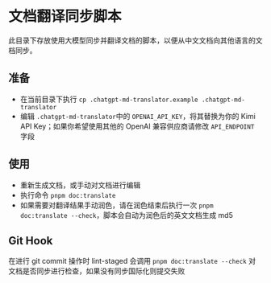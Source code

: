# 文档翻译同步脚本
此目录下存放使用大模型同步并翻译文档的脚本，以便从中文文档向其他语言的文档同步。

## 准备
* 在当前目录下执行 `cp .chatgpt-md-translator.example .chatgpt-md-translator`
* 编辑 `.chatgpt-md-translator`中的 `OPENAI_API_KEY`，将其替换为你的 Kimi API Key；如果你希望使用其他的 OpenAI 兼容供应商请修改 `API_ENDPOINT` 字段

## 使用
* 重新生成文档，或手动对文档进行编辑
* 执行命令 `pnpm doc:translate`
* 如果需要对翻译结果手动润色，请在润色结束后执行一次 `pnpm doc:translate --check`，脚本会自动为润色后的英文文档生成 md5

## Git Hook
在进行 git commit 操作时 lint-staged 会调用 `pnpm doc:translate --check` 对文档是否同步进行检查，如果没有同步国际化则提交失败